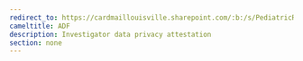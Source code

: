 ```yaml
---
redirect_to: https://cardmaillouisville.sharepoint.com/:b:/s/PediatricResearchAccesstoServices/EXoyjtg7jqtHjFCnQOrDvzMB9ta3yVyzV_fu6mfCc-dLcQ?e=iewdZR
cameltitle: ADF
description: Investigator data privacy attestation
section: none
---
```

